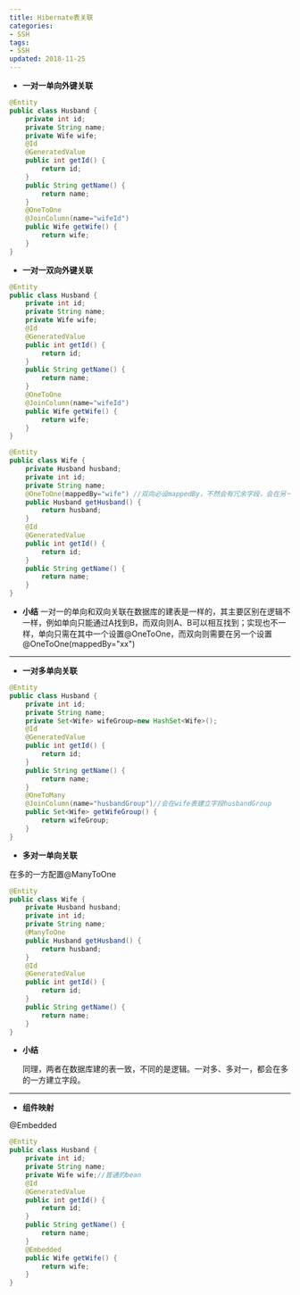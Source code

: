 ```yaml
---
title: Hibernate表关联
categories: 
- SSH
tags:
- SSH
updated: 2018-11-25
---
```


- **一对一单向外键关联**
	
```java
@Entity
public class Husband {
	private int id;
	private String name;
	private Wife wife;
	@Id
	@GeneratedValue
	public int getId() {
		return id;
	}
	public String getName() {
		return name;
	}
	@OneToOne
	@JoinColumn(name="wifeId")
	public Wife getWife() {
		return wife;
	}
}
```
- **一对一双向外键关联**

```java
@Entity
public class Husband {
	private int id;
	private String name;
	private Wife wife;
	@Id
	@GeneratedValue
	public int getId() {
		return id;
	}
	public String getName() {
		return name;
	}
	@OneToOne
	@JoinColumn(name="wifeId")
	public Wife getWife() {
		return wife;
	}
}

@Entity
public class Wife {
	private Husband husband;
	private int id;
	private String name;
	@OneToOne(mappedBy="wife") //双向必设mappedBy，不然会有冗余字段，会在另一方生成字段wife
	public Husband getHusband() {
		return husband;
	}
	@Id
	@GeneratedValue
	public int getId() {
		return id;
	}
	public String getName() {
		return name;
	}
}
```

- **小结**
一对一的单向和双向关联在数据库的建表是一样的，其主要区别在逻辑不一样，例如单向只能通过A找到B，而双向则A、B可以相互找到；实现也不一样，单向只需在其中一个设置@OneToOne，而双向则需要在另一个设置@OneToOne(mappedBy="xx") 

---

- **一对多单向关联**

```java
@Entity
public class Husband {
	private int id;
	private String name;
	private Set<Wife> wifeGroup=new HashSet<Wife>();
	@Id
	@GeneratedValue
	public int getId() {
		return id;
	}
	public String getName() {
		return name;
	}
	@OneToMany
	@JoinColumn(name="husbandGroup")//会在wife表建立字段husbandGroup
	public Set<Wife> getWifeGroup() {
		return wifeGroup;
	}
}
```
- **多对一单向关联**

在多的一方配置@ManyToOne

```java
@Entity
public class Wife {
	private Husband husband;
	private int id;
	private String name;
	@ManyToOne
	public Husband getHusband() {
		return husband;
	}
	@Id
	@GeneratedValue
	public int getId() {
		return id;
	}
	public String getName() {
		return name;
	}
}
```
- **小结**

	同理，两者在数据库建的表一致，不同的是逻辑。一对多、多对一，都会在多的一方建立字段。

---

- **组件映射**

 @Embedded
 
```java
@Entity
public class Husband {
	private int id;
	private String name;
	private Wife wife;//普通的bean
	@Id
	@GeneratedValue
	public int getId() {
		return id;
	}
	public String getName() {
		return name;
	}
	@Embedded
	public Wife getWife() {
		return wife;
	}
}
```